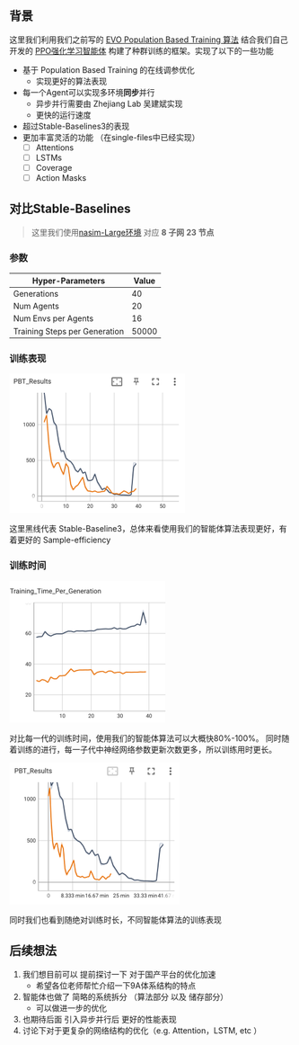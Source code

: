 
## 背景

这里我们利用我们之前写的 [EVO Population Based Training 算法](https://github.com/yyzpiero/EVO-PopulationBasedTraining) 结合我们自己开发的 [PPO强化学习智能体](https://gitee.com/LordRayleigh/rl-4-cyber-sec) 构建了种群训练的框架。实现了以下的一些功能

- 基于 Population Based Training 的在线调参优化
    - 实现更好的算法表现
- 每一个Agent可以实现多环境**同步**并行
    - 异步并行需要由 Zhejiang Lab 吴建斌实现
    - 更快的运行速度
- 超过Stable-Baselines3的表现
- 更加丰富灵活的功能 （在single-files中已经实现）
    - [ ] Attentions
    - [ ] LSTMs
    - [ ] Coverage
    - [ ] Action Masks 

## 对比Stable-Baselines

> 这里我们使用[nasim-Large环境](https://networkattacksimulator.readthedocs.io/en/latest/reference/scenarios/benchmark_scenarios.html) 对应 **8 子网** **23 节点**

### 参数

| Hyper-Parameters              | Value |
| ----------------------------- | ----- |
| Generations                   | 40    |
| Num Agents                    | 20    |
| Num Envs per Agents           | 16    |
| Training Steps per Generation | 50000 |


### 训练表现

<img src="./figs/rewards_sb_evo.png" alt="rewards_sb_evo.png" style="zoom:50%;" />

这里黑线代表 Stable-Baseline3，总体来看使用我们的智能体算法表现更好，有着更好的 Sample-efficiency

### 训练时间
<img src="./figs/training_time.png" alt="training_time.png" style="zoom:50%;" />

对比每一代的训练时间，使用我们的智能体算法可以大概快80%-100%。 同时随着训练的进行，每一子代中神经网络参数更新次数更多，所以训练用时更长。


<img src="./figs/relative_sb_evo.png" alt="relative_sb_evo.png" style="zoom:50%;" />

同时我们也看到随绝对训练时长，不同智能体算法的训练表现

## 后续想法

1. 我们想目前可以 提前探讨一下 对于国产平台的优化加速
    - 希望各位老师帮忙介绍一下9A体系结构的特点   
2. 智能体也做了 简略的系统拆分 （算法部分 以及 储存部分）
    - 可以做进一步的优化
3. 也期待后面 引入异步并行后 更好的性能表现
4. 讨论下对于更复杂的网络结构的优化（e.g. Attention，LSTM, etc ）

